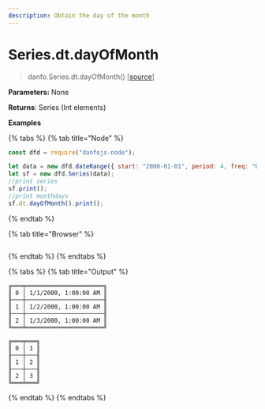 ```yaml
---
description: Obtain the day of the month
---
```


# Series.dt.dayOfMonth

> danfo.Series.dt.dayOfMonth() \[[source](https://github.com/javascriptdata/danfojs/blob/master/src/danfojs-base/core/datetime.ts#L170)]

**Parameters:** None

**Returns**: Series (Int elements)

**Examples**

{% tabs %}
{% tab title="Node" %}

```javascript
const dfd = require("danfojs-node");

let data = new dfd.dateRange({ start: "2000-01-01", period: 4, freq: "D" });
let sf = new dfd.Series(data);
//print series
sf.print();
//print monthdays
sf.dt.dayOfMonth().print();
```

{% endtab %}

{% tab title="Browser" %}

```

```

{% endtab %}
{% endtabs %}

{% tabs %}
{% tab title="Output" %}

```
╔═══╤══════════════════════╗
║ 0 │ 1/1/2000, 1:00:00 AM ║
╟───┼──────────────────────╢
║ 1 │ 1/2/2000, 1:00:00 AM ║
╟───┼──────────────────────╢
║ 2 │ 1/3/2000, 1:00:00 AM ║
╚═══╧══════════════════════╝

╔═══╤═══╗
║ 0 │ 1 ║
╟───┼───╢
║ 1 │ 2 ║
╟───┼───╢
║ 2 │ 3 ║
╚═══╧═══╝
```

{% endtab %}
{% endtabs %}
